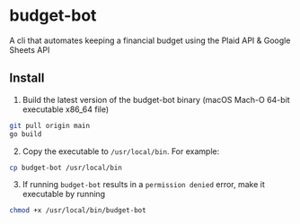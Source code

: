# budget-bot
A cli that automates keeping a financial budget using the Plaid API &amp; Google Sheets API

## Install
1. Build the latest version of the budget-bot binary (macOS Mach-O 64-bit executable x86_64 file)
```bash
git pull origin main
go build
```
2. Copy the executable to `/usr/local/bin`. For example:
```bash
cp budget-bot /usr/local/bin
```
3. If running `budget-bot` results in a `permission denied` error, 
make it executable by running
```bash
chmod +x /usr/local/bin/budget-bot
```
